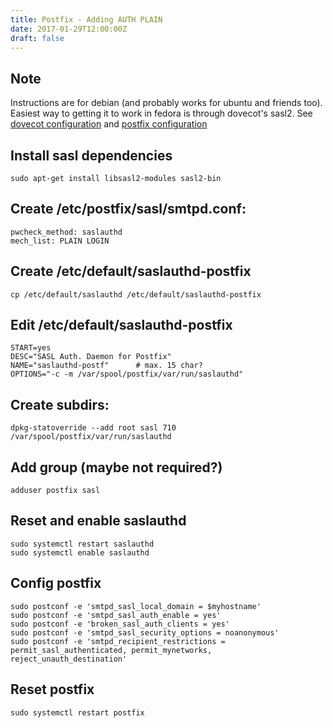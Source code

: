 ```yaml
---
title: Postfix - Adding AUTH PLAIN
date: 2017-01-29T12:00:00Z
draft: false
---
```

## Note
Instructions are for debian (and probably works for ubuntu and friends too). Easiest way to getting it to work in fedora is through dovecot's sasl2. See [dovecot configuration](https://www.server-world.info/en/note?os=Fedora_27&p=mail&f=2) and [postfix configuration](https://www.server-world.info/en/note?os=Fedora_27&p=mail&f=1)

## Install sasl dependencies

    sudo apt-get install libsasl2-modules sasl2-bin

## Create /etc/postfix/sasl/smtpd.conf:

    pwcheck_method: saslauthd
    mech_list: PLAIN LOGIN

## Create /etc/default/saslauthd-postfix

    cp /etc/default/saslauthd /etc/default/saslauthd-postfix

## Edit /etc/default/saslauthd-postfix

    START=yes
    DESC="SASL Auth. Daemon for Postfix"
    NAME="saslauthd-postf"      # max. 15 char?
    OPTIONS="-c -m /var/spool/postfix/var/run/saslauthd"

## Create subdirs:

    dpkg-statoverride --add root sasl 710 /var/spool/postfix/var/run/saslauthd

## Add group (maybe not required?)

    adduser postfix sasl

## Reset and enable saslauthd

    sudo systemctl restart saslauthd
    sudo systemctl enable saslauthd

## Config postfix

    sudo postconf -e 'smtpd_sasl_local_domain = $myhostname'
    sudo postconf -e 'smtpd_sasl_auth_enable = yes'
    sudo postconf -e 'broken_sasl_auth_clients = yes'
    sudo postconf -e 'smtpd_sasl_security_options = noanonymous'
    sudo postconf -e 'smtpd_recipient_restrictions = permit_sasl_authenticated, permit_mynetworks, reject_unauth_destination'

## Reset postfix

    sudo systemctl restart postfix

